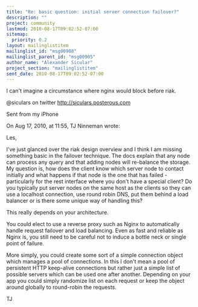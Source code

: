 ```yaml
---
title: "Re: basic question: initial server connection failover?"
description: ""
project: community
lastmod: 2010-08-17T09:02:52-07:00
sitemap:
  priority: 0.2
layout: mailinglistitem
mailinglist_id: "msg00908"
mailinglist_parent_id: "msg00905"
author_name: "Alexander Sicular"
project_section: "mailinglistitem"
sent_date: 2010-08-17T09:02:52-07:00
---
```


I can't imagine a circumstance where nginx would block before riak.


@siculars on twitter
http://siculars.posterous.com

Sent from my iPhone

On Aug 17, 2010, at 11:55, TJ Ninneman  wrote:


Les,

I've just glanced over the riak design overview and I think I am 
missing something basic in the failover technique. The docs 
explain that any node can process any query and that adding nodes 
will re-balance the storage. My question is, how does the client 
know which server node to contact initially and what happens if 
that node is the one that has failed - particularly for the rest 
interface where you don't have a special client? Do you typically 
put server nodes on the same host as the clients so they can use a 
localhost connection, use round robin DNS, put them behind a load 
balancer or is there some unique way of handling this?


This really depends on your architecture.

You could elect to use a reverse proxy such as Nginx to 
automatically handle request failover and load balancing. Even as 
fast and reliable as Nginx is, you still need to be careful not to 
induce a bottle neck or single point of failure.


More simply, you could create some sort of a simple connection 
object which manages a pool of connections. In this I don't mean a 
pool of persistent HTTP keep-alive connections but rather just a 
simple list of possible servers which can be used one after 
another. Depending on your app you could simply randomize list on 
each request or keep the object around globally to round-robin the 
requests.


TJ

